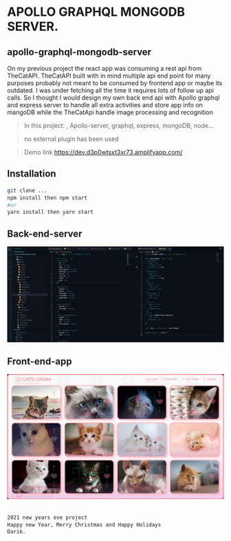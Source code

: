 # APOLLO GRAPHQL MONGODB SERVER.

## apollo-graphql-mongodb-server

On my previous project the react app was consuming a rest api from TheCatAPI. TheCatAPI built with in mind multiple api end point for many purposes probably not meant to be consumed by frontend app or maybe its outdated. I was under fetching all the time it requires lots of follow up api calls. So I thought I would design my own back end api with Apollo graphql and express server to handle all extra activities and store app info on mangoDB while the TheCatApi handle image processing and recognition

> In this project: , Apollo-server, graphql, express, mongoDB, node...

> no external plugin has been used

> Demo link https://dev.d3p0wtsxt3xr73.amplifyapp.com/

## Installation

```sh
git clone ...
npm install then npm start
#or
yarn install then yarn start
```

## Back-end-server

![Screenshot](code-preview.jpg)

## Front-end-app

![Screenshot](server/cats-app-snap.jpg)

```sh

2021 new years eve project
Happy new Year, Merry Christmas and Happy Holidays
Darik.

```
